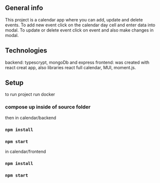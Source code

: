 ## General info

This project is a calendar app where you can add, update and delete events. To add new event click on the calendar 
day cell and enter data into modal. To update or delete event click on event and also make changes in modal.

## Technologies
backend: typescrypt, mongoDb and express
frontend: was created with react creat app, also libraries react full calendar, MUI, moment.js.

## Setup
 to run project
 run docker 
### compose up inside of source folder
 then in calendar/backend 
 ### `npm install`
### `npm start`

in calendar/frontend
 ### `npm install`
### `npm start`


